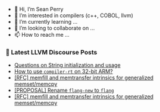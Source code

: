 - 👋 Hi, I’m Sean Perry
- 👀 I’m interested in compilers (c++, COBOL, llvm)
- 🌱 I’m currently learning ...
- 💞️ I’m looking to collaborate on ...
- 📫 How to reach me ...

<!---
s66perry/s66perry is a ✨ special ✨ repository because its `README.md` (this file) appears on your GitHub profile.
You can click the Preview link to take a look at your changes.
--->
### 📕 Latest LLVM Discourse Posts

<!-- DISCOURSE-LLVM:START -->
- [Questions on String initialization and usage](https://discourse.llvm.org/t/questions-on-string-initialization-and-usage/71448#post_1)
- [How to use `compiler-rt` on 32-bit ARM?](https://discourse.llvm.org/t/how-to-use-compiler-rt-on-32-bit-arm/71447#post_1)
- [[RFC] memfill and memtransfer intrinsics for generalized memset/memcpy](https://discourse.llvm.org/t/rfc-memfill-and-memtransfer-intrinsics-for-generalized-memset-memcpy/71440#post_4)
- [[PROPOSAL] Rename `flang-new` to `flang`](https://discourse.llvm.org/t/proposal-rename-flang-new-to-flang/69462?page=2#post_40)
- [[RFC] memfill and memtransfer intrinsics for generalized memset/memcpy](https://discourse.llvm.org/t/rfc-memfill-and-memtransfer-intrinsics-for-generalized-memset-memcpy/71440#post_3)
<!-- DISCOURSE-LLVM:END -->
